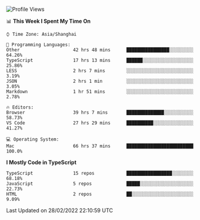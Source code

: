 <!--START_SECTION:waka-->
![Profile Views](http://img.shields.io/badge/Profile%20Views-0-blue)

📊 **This Week I Spent My Time On** 

```text
⌚︎ Time Zone: Asia/Shanghai

💬 Programming Languages: 
Other                    42 hrs 48 mins      ████████████████░░░░░░░░░   64.26% 
TypeScript               17 hrs 13 mins      ██████░░░░░░░░░░░░░░░░░░░   25.86% 
LESS                     2 hrs 7 mins        ░░░░░░░░░░░░░░░░░░░░░░░░░   3.19% 
JSON                     2 hrs 1 min         ░░░░░░░░░░░░░░░░░░░░░░░░░   3.05% 
Markdown                 1 hr 51 mins        ░░░░░░░░░░░░░░░░░░░░░░░░░   2.78%

🔥 Editors: 
Browser                  39 hrs 7 mins       ██████████████░░░░░░░░░░░   58.73% 
VS Code                  27 hrs 29 mins      ██████████░░░░░░░░░░░░░░░   41.27%

💻 Operating System: 
Mac                      66 hrs 37 mins      █████████████████████████   100.0%

```

**I Mostly Code in TypeScript** 

```text
TypeScript               15 repos            █████████████████░░░░░░░░   68.18% 
JavaScript               5 repos             █████░░░░░░░░░░░░░░░░░░░░   22.73% 
HTML                     2 repos             ██░░░░░░░░░░░░░░░░░░░░░░░   9.09%

```



 Last Updated on 28/02/2022 22:10:59 UTC
<!--END_SECTION:waka-->
